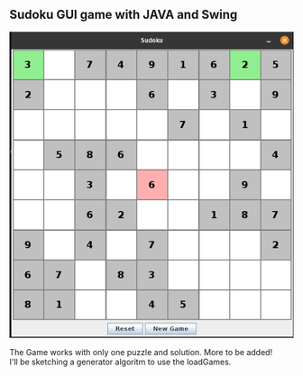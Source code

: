 ## Sudoku GUI game with JAVA and Swing


![Sudoku Game Screenshot](src/images/Screenshot.png)

The Game works with only one puzzle and solution. More to be added!</br>
I'll be sketching a generator algoritm to use the loadGames. 

